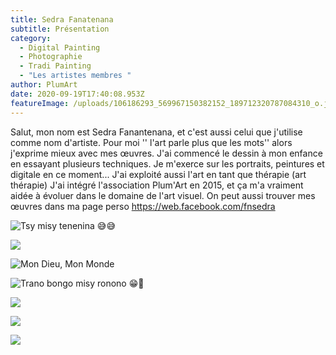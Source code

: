 ```yaml
---
title: Sedra Fanatenana
subtitle: Présentation
category:
  - Digital Painting
  - Photographie
  - Tradi Painting
  - "Les artistes membres "
author: PlumArt
date: 2020-09-19T17:40:08.953Z
featureImage: /uploads/106186293_569967150382152_189712320787084310_o.jpg
---
```

Salut, mon nom est Sedra Fanantenana, et c'est aussi celui que j'utilise comme nom d'artiste. Pour moi '' l'art parle plus que les mots'' alors j'exprime mieux avec mes œuvres.
J'ai commencé le dessin à mon enfance en essayant plusieurs techniques. Je m'exerce sur les portraits, peintures et digitale en ce moment... J'ai exploité aussi l'art en tant que thérapie (art thérapie)
J'ai intégré l'association Plum'Art en 2015, et ça m'a vraiment aidée  à évoluer dans le domaine de l'art visuel. 
On peut aussi trouver mes œuvres dans ma page perso <https://web.facebook.com/fnsedra>



![](/uploads/101407875_554870688558465_5038026453870968832_o.jpg "Tsy misy tenenina 😅😅")

![](/uploads/118210363_604344300277770_3091418314689920798_n.jpg)

![](/uploads/85227331_500209454024589_4762238164184072192_o.jpg "Mon Dieu, Mon Monde")

![](/uploads/74841101_430676397644562_3950825550985035776_o.jpg "Trano bongo misy ronono 😁🙈")

![](/uploads/118235660_604344423611091_2067600252267865221_o.jpg)

![](/uploads/75456929_428585621186973_7059696417983430656_o.jpg)

![](/uploads/98154660_547611255951075_336892179521732608_o.jpg)